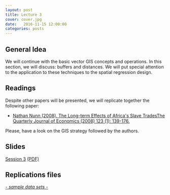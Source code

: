 ```yaml
---
layout: post
title: Lecture 3
cover: cover.jpg
date:   2016-11-15 12:00:00
categories: posts
---
```


## General Idea

We will continue with the basic vector GIS concepts and operations. In this section, we will discuss: buffers and distances. We will put special attention to the application to these techniques to the spatial regression design.

## Readings

Despite other papers will be presented, we will replicate together the following paper:

- [Nathan Nunn (2008). The Long-term Effects of Africa's Slave TradesThe Quarterly Journal of Economics (2008) 123 (1): 139-176. ](http://qje.oxfordjournals.org/content/123/1/139.short)<!-- .element target="_blank" -->


Please, have a look on the GIS strategy followed by the authors.

## Slides

[Session 3](https://gisforappliedeconomics.github.io/lectures/lecture_3) [(PDF)](https://gisforappliedeconomics.github.io/lectures/pdfs/lecture_3.pdf)

## Replications files

<a href="https://github.com/GISforAppliedEconomics/data_and_syntaxis" target="_blank"><i class="fa fa-github" aria-hidden="true"> - sample data sets - </i></a>







